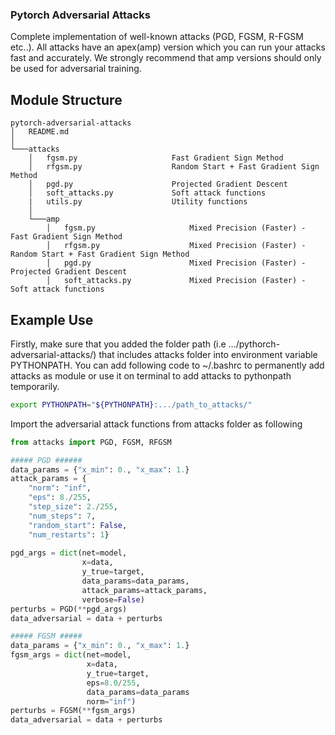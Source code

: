 ### Pytorch Adversarial Attacks #

Complete implementation of well-known attacks (PGD, FGSM, R-FGSM etc..). All attacks have an apex(amp) version which you can run your attacks fast and accurately. We strongly recommend that amp versions should only be used for adversarial training. 


## Module Structure #

```
pytorch-adversarial-attacks
│   README.md
│
└───attacks
    │   fgsm.py                     Fast Gradient Sign Method
    │   rfgsm.py                    Random Start + Fast Gradient Sign Method
    │   pgd.py                      Projected Gradient Descent
    │   soft_attacks.py             Soft attack functions
    |   utils.py                    Utility functions
    │ 
    └───amp
        │   fgsm.py                     Mixed Precision (Faster) - Fast Gradient Sign Method
        │   rfgsm.py                    Mixed Precision (Faster) - Random Start + Fast Gradient Sign Method
        │   pgd.py                      Mixed Precision (Faster) - Projected Gradient Descent
        │   soft_attacks.py             Mixed Precision (Faster) - Soft attack functions
```
## Example Use #

Firstly, make sure that you added the folder path (i.e .../pythorch-adversarial-attacks/) that includes attacks folder into environment variable PYTHONPATH. You can add following code to ~/.bashrc to permanently add attacks as module or use it on terminal to add attacks to pythonpath temporarily.
```bash
export PYTHONPATH="${PYTHONPATH}:.../path_to_attacks/"
```
Import the adversarial attack functions from attacks folder as following

```python
from attacks import PGD, FGSM, RFGSM

##### PGD ######
data_params = {"x_min": 0., "x_max": 1.}
attack_params = {
    "norm": "inf",
    "eps": 8./255,
    "step_size": 2./255,
    "num_steps": 7,
    "random_start": False,
    "num_restarts": 1}
    
pgd_args = dict(net=model,
                x=data,
                y_true=target,
                data_params=data_params,
                attack_params=attack_params,
                verbose=False)               
perturbs = PGD(**pgd_args)
data_adversarial = data + perturbs

##### FGSM #####
data_params = {"x_min": 0., "x_max": 1.}
fgsm_args = dict(net=model,
                 x=data,
                 y_true=target,
                 eps=8.0/255,
                 data_params=data_params
                 norm="inf")
perturbs = FGSM(**fgsm_args)
data_adversarial = data + perturbs
```
